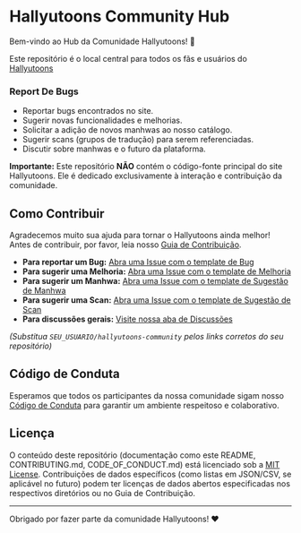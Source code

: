 # Hallyutoons Community Hub

Bem-vindo ao Hub da Comunidade Hallyutoons! 🎉



Este repositório é o local central para todos os fãs e usuários do [Hallyutoons](https://hallyutoons.site)


### Report De Bugs

*   Reportar bugs encontrados no site.
*   Sugerir novas funcionalidades e melhorias.
*   Solicitar a adição de novos manhwas ao nosso catálogo.
*   Sugerir scans (grupos de tradução) para serem referenciadas.
*   Discutir sobre manhwas e o futuro da plataforma.

**Importante:** Este repositório **NÃO** contém o código-fonte principal do site Hallyutoons. Ele é dedicado exclusivamente à interação e contribuição da comunidade.

## Como Contribuir

Agradecemos muito sua ajuda para tornar o Hallyutoons ainda melhor! Antes de contribuir, por favor, leia nosso [Guia de Contribuição](CONTRIBUTING.md).

*   **Para reportar um Bug:** [Abra uma Issue com o template de Bug](https://github.com/SEU_USUARIO/hallyutoons-community/issues/new?assignees=&labels=bug&template=bug_report.md&title=%5BBUG%5D)
*   **Para sugerir uma Melhoria:** [Abra uma Issue com o template de Melhoria](https://github.com/SEU_USUARIO/hallyutoons-community/issues/new?assignees=&labels=enhancement&template=feature_request.md&title=%5BFEATURE%5D)
*   **Para sugerir um Manhwa:** [Abra uma Issue com o template de Sugestão de Manhwa](https://github.com/SEU_USUARIO/hallyutoons-community/issues/new?assignees=&labels=sugest%C3%A3o-obra&template=manhwa_suggestion.md&title=%5BSUGGESTION%5D+Novo+Manhwa%3A+)
*   **Para sugerir uma Scan:** [Abra uma Issue com o template de Sugestão de Scan](https://github.com/SEU_USUARIO/hallyutoons-community/issues/new?assignees=&labels=sugest%C3%A3o-scan&template=scan_suggestion.md&title=%5BSUGGESTION%5D+Nova+Scan%3A+)
*   **Para discussões gerais:** [Visite nossa aba de Discussões](https://github.com/SEU_USUARIO/hallyutoons-community/discussions)

*(Substitua `SEU_USUARIO/hallyutoons-community` pelos links corretos do seu repositório)*

## Código de Conduta

Esperamos que todos os participantes da nossa comunidade sigam nosso [Código de Conduta](CODE_OF_CONDUCT.md) para garantir um ambiente respeitoso e colaborativo.

## Licença

O conteúdo deste repositório (documentação como este README, CONTRIBUTING.md, CODE_OF_CONDUCT.md) está licenciado sob a [MIT License](LICENSE). Contribuições de dados específicos (como listas em JSON/CSV, se aplicável no futuro) podem ter licenças de dados abertos especificadas nos respectivos diretórios ou no Guia de Contribuição.

---

Obrigado por fazer parte da comunidade Hallyutoons! ❤️
